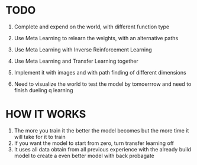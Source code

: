 # TODO


1. Complete and expend on the world, with different function type

2. Use Meta Learning to relearn the weights, with an alternative paths

4. Use Meta Learning with Inverse Reinforcement Learning

5. Use Meta Learning and Transfer Learning together

6. Implement it with images and with path finding of different dimensions

7. Need to visualize the world to test the model by tomoerrrow and need to finish dueling q learning



# HOW IT WORKS

1. The more you train it the better the model becomes but the more time it will take for it to train
2. If you want the model to start from zero, turn transfer learning off
3. It uses all data obtain from all previous experience with the already build model to create a even better model with back probagate 

